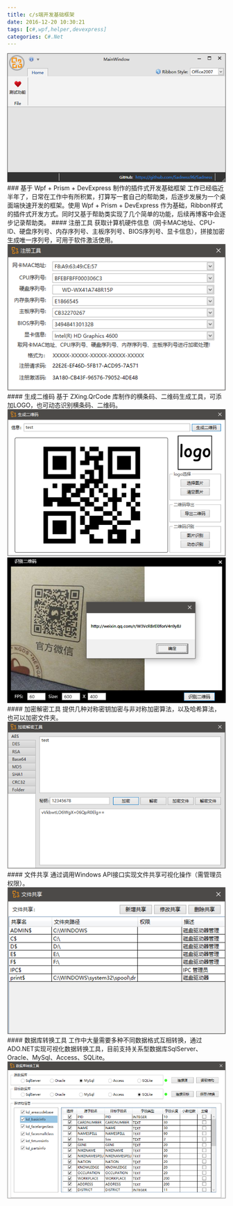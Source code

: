 ```yaml
---
title: c/s端开发基础框架
date: 2016-12-20 10:30:21
tags: [c#,wpf,helper,devexpress]
categories: C#.Net
---
```

<img src="https://raw.githubusercontent.com/Sadness96/sadness96.github.io/master/images/blog/csharp-DevFramework/Sadness_MainRibbon.png"/>
### 基于 Wpf + Prism + DevExpress 制作的插件式开发基础框架
<!-- more -->
工作已经临近半年了，日常在工作中有所积累，打算写一套自己的帮助类，后逐步发展为一个桌面端快速开发的框架。使用 Wpf + Prism + DevExpress 作为基础，Ribbon样式的插件式开发方式。同时又基于帮助类实现了几个简单的功能，后续再博客中会逐步记录帮助类。
#### 注册工具
获取计算机硬件信息（网卡MAC地址、CPU-ID、硬盘序列号、内存序列号、主板序列号、BIOS序列号、显卡信息），拼接加密生成唯一序列号，可用于软件激活使用。
<img src="https://raw.githubusercontent.com/Sadness96/sadness96.github.io/master/images/blog/csharp-DevFramework/%E6%B3%A8%E5%86%8C%E5%B7%A5%E5%85%B7.png"/>
#### 生成二维码
基于 ZXing.QrCode 库制作的横条码、二维码生成工具，可添加LOGO，也可动态识别横条码、二维码。
<img src="https://raw.githubusercontent.com/Sadness96/sadness96.github.io/master/images/blog/csharp-DevFramework/%E7%94%9F%E6%88%90%E4%BA%8C%E7%BB%B4%E7%A0%81.png"/>
<img src="https://raw.githubusercontent.com/Sadness96/sadness96.github.io/master/images/blog/csharp-DevFramework/%E8%AF%86%E5%88%AB%E4%BA%8C%E7%BB%B4%E7%A0%81.png"/>
#### 加密解密工具
提供几种对称密钥加密与非对称加密算法，以及哈希算法，也可以加密文件夹。
<img src="https://raw.githubusercontent.com/Sadness96/sadness96.github.io/master/images/blog/csharp-DevFramework/%E5%8A%A0%E5%AF%86%E8%A7%A3%E5%AF%86%E5%B7%A5%E5%85%B7.png"/>
#### 文件共享
通过调用Windows API接口实现文件共享可视化操作（需管理员权限）。
<img src="https://raw.githubusercontent.com/Sadness96/sadness96.github.io/master/images/blog/csharp-DevFramework/%E6%96%87%E4%BB%B6%E5%85%B1%E4%BA%AB.png"/>
#### 数据库转换工具
工作中大量需要多种不同数据格式互相转换，通过ADO.NET实现可视化数据转换工具，目前支持关系型数据库SqlServer、Oracle、MySql、Access、SQLite。
<img src="https://raw.githubusercontent.com/Sadness96/sadness96.github.io/master/images/blog/csharp-DevFramework/%E6%95%B0%E6%8D%AE%E5%BA%93%E8%BD%AC%E6%8D%A2%E5%B7%A5%E5%85%B7.png"/>
